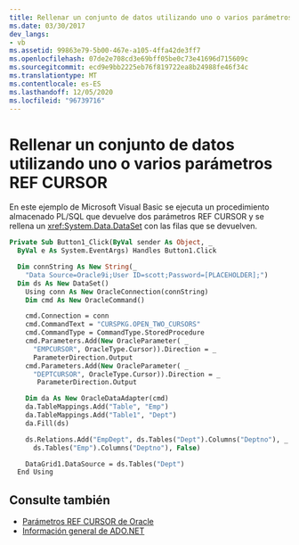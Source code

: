 ```yaml
---
title: Rellenar un conjunto de datos utilizando uno o varios parámetros REF CURSOR
ms.date: 03/30/2017
dev_langs:
- vb
ms.assetid: 99863e79-5b00-467e-a105-4ffa42de3ff7
ms.openlocfilehash: 07de2e708cd3e69bff05be0c73e41696d715609c
ms.sourcegitcommit: ecd9e9bb2225eb76f819722ea8b24988fe46f34c
ms.translationtype: MT
ms.contentlocale: es-ES
ms.lasthandoff: 12/05/2020
ms.locfileid: "96739716"
---
```

# <a name="filling-a-dataset-using-one-or-more-ref-cursors"></a>Rellenar un conjunto de datos utilizando uno o varios parámetros REF CURSOR

En este ejemplo de Microsoft Visual Basic se ejecuta un procedimiento almacenado PL/SQL que devuelve dos parámetros REF CURSOR y se rellena un <xref:System.Data.DataSet> con las filas que se devuelven.

```vb
Private Sub Button1_Click(ByVal sender As Object, _
  ByVal e As System.EventArgs) Handles Button1.Click

  Dim connString As New String(_
    "Data Source=Oracle9i;User ID=scott;Password=[PLACEHOLDER];")
  Dim ds As New DataSet()
    Using conn As New OracleConnection(connString)
    Dim cmd As New OracleCommand()

    cmd.Connection = conn
    cmd.CommandText = "CURSPKG.OPEN_TWO_CURSORS"
    cmd.CommandType = CommandType.StoredProcedure
    cmd.Parameters.Add(New OracleParameter( _
      "EMPCURSOR", OracleType.Cursor)).Direction = _
      ParameterDirection.Output
    cmd.Parameters.Add(New OracleParameter( _
      "DEPTCURSOR", OracleType.Cursor)).Direction = _
       ParameterDirection.Output

    Dim da As New OracleDataAdapter(cmd)
    da.TableMappings.Add("Table", "Emp")
    da.TableMappings.Add("Table1", "Dept")
    da.Fill(ds)

    ds.Relations.Add("EmpDept", ds.Tables("Dept").Columns("Deptno"), _
      ds.Tables("Emp").Columns("Deptno"), False)

    DataGrid1.DataSource = ds.Tables("Dept")
  End Using
```

## <a name="see-also"></a>Consulte también

- [Parámetros REF CURSOR de Oracle](oracle-ref-cursors.md)
- [Información general de ADO.NET](ado-net-overview.md)
